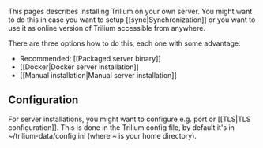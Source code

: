 This pages describes installing Trilium on your own server. You might want to do this in case you want to setup [[sync|Synchronization]] or you want to use it as online version of Trilium accessible from anywhere.

There are three options how to do this, each one with some advantage:

* Recommended: [[Packaged server binary]]
* [[Docker|Docker server installation]]
* [[Manual installation|Manual server installation]]

## Configuration

For server installations, you might want to configure e.g. port or [[TLS|TLS configuration]]. This is done in the Trilium config file, by default it's in ~/trilium-data/config.ini (where ~ is your home directory).